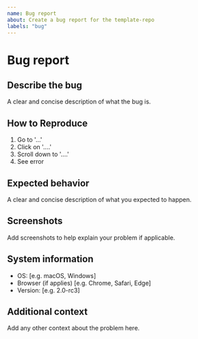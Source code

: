 ```yaml
---
name: Bug report
about: Create a bug report for the template-repo
labels: "bug"
---
```


# Bug report

## Describe the bug

A clear and concise description of what the bug is.

## How to Reproduce

1. Go to '...'
2. Click on '....'
3. Scroll down to '....'
4. See error

## Expected behavior

A clear and concise description of what you expected to happen.

## Screenshots

Add screenshots to help explain your problem if applicable.

## System information

- OS: [e.g. macOS, Windows]
- Browser (if applies) [e.g. Chrome, Safari, Edge]
- Version: [e.g. 2.0-rc3]

## Additional context

Add any other context about the problem here.
